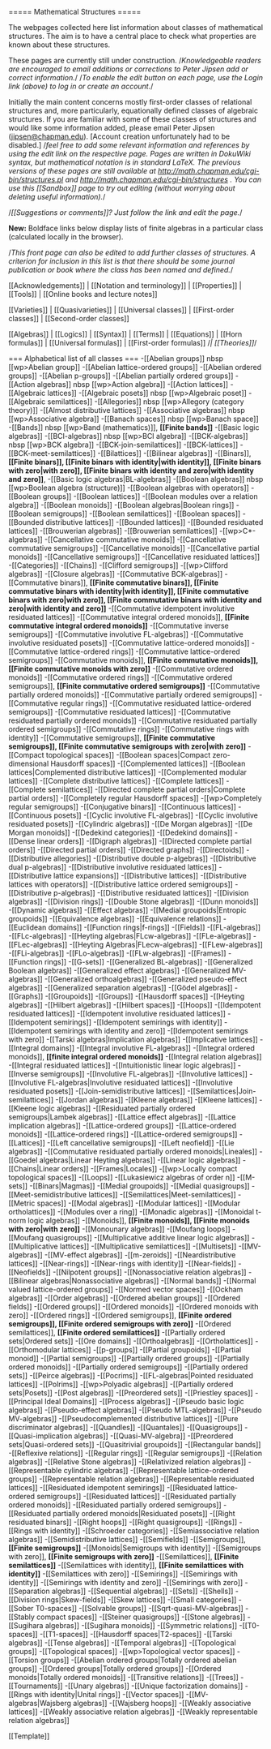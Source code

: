 ===== Mathematical Structures =====

The webpages collected here list information about classes of
mathematical structures. The aim is to have a central place to check
what properties are known about these structures. 

These pages are currently still under construction. /*Knowledgeable readers are encouraged to email additions or corrections to Peter Jipsen add or correct information.*/
/*To enable the edit button on each page, use the Login link (above) to log in or create an account.*/

Initially the main content concerns mostly first-order classes of relational
structures and, more particularly, equationally defined classes of algebraic structures.
If you are familiar with some of these classes of structures and would like some information added, please email Peter Jipsen (jipsen@chapman.edu). [Account creation unfortunately had to be disabled.] /*feel
free to add some relevant information and references by using the edit
link on the respective page. Pages are written in DokuWiki syntax, but mathematical notation is in standard LaTeX. 
The previous
versions of these pages are still available at http://math.chapman.edu/cgi-bin/structures.pl and http://math.chapman.edu/cgi-bin/structures .
You can use this [[Sandbox]] page to try out editing (without worrying about deleting
useful information).*/

/*[[Suggestions or comments]]? Just follow the link and edit the page.*/

**New:** Boldface links below display lists of finite algebras in a particular class (calculated locally in the browser).

/*This front page can also be edited to add further classes of structures. A criterion 
for inclusion in this list is that there should be some journal publication or book 
where the class has been named and defined.*/

[[Acknowledgements]] | [[Notation and terminology]] | [[Properties]] | [[Tools]] | [[Online books and lecture notes]]

[[Varieties]] | [[Quasivarieties]] | [[Universal classes]] | [[First-order classes]] | [[Second-order classes]] 

[[Algebras]] | [[Logics]] | [[Syntax]] | [[Terms]] | [[Equations]] | [[Horn formulas]] | [[Universal formulas]] | [[First-order formulas]] /*| [[Theories]]*/

=== Alphabetical list of all classes ===
  -[[Abelian groups]] nbsp [[wp>Abelian group]]
  -[[Abelian lattice-ordered groups]]
  -[[Abelian ordered groups]]
  -[[Abelian p-groups]]
  -[[Abelian partially ordered groups]]
  -[[Action algebras]] nbsp [[wp>Action algebra]]
  -[[Action lattices]]
  -[[Algebraic lattices]]
  -[[Algebraic posets]] nbsp [[wp>Algebraic poset]]
  -[[Algebraic semilattices]]
  -[[Allegories]] nbsp [[wp>Allegory (category theory)]]
  -[[Almost distributive lattices]]
  -[[Associative algebras]] nbsp [[wp>Associative algebra]]
  -[[Banach spaces]] nbsp [[wp>Banach space]]
  -[[Bands]] nbsp [[wp>Band (mathematics)]], **[[Finite bands]]**
  -[[Basic logic algebras]]
  -[[BCI-algebras]] nbsp [[wp>BCI algebra]]
  -[[BCK-algebras]] nbsp [[wp>BCK algebra]]
  -[[BCK-join-semilattices]]
  -[[BCK-lattices]]
  -[[BCK-meet-semilattices]]
  -[[Bilattices]]
  -[[Bilinear algebras]]
  -[[Binars]], **[[Finite binars]], [[Finite binars with identity|with identity]], [[Finite binars with zero|with zero]], [[Finite binars with identity and zero|with identity and zero]]**, 
  -[[Basic logic algebras|BL-algebras]]
  -[[Boolean algebras]] nbsp [[wp>Boolean algebra (structure)]]
  -[[Boolean algebras with operators]]
  -[[Boolean groups]]
  -[[Boolean lattices]]
  -[[Boolean modules over a relation algebra]]
  -[[Boolean monoids]]
  -[[Boolean algebras|Boolean rings]]
  -[[Boolean semigroups]]
  -[[Boolean semilattices]]
  -[[Boolean spaces]]
  -[[Bounded distributive lattices]]
  -[[Bounded lattices]]
  -[[Bounded residuated lattices]]
  -[[Brouwerian algebras]]
  -[[Brouwerian semilattices]]
  -[[wp>C*-algebras]]
  -[[Cancellative commutative monoids]]
  -[[Cancellative commutative semigroups]]
  -[[Cancellative monoids]]
  -[[Cancellative partial monoids]]
  -[[Cancellative semigroups]]
  -[[Cancellative residuated lattices]]
  -[[Categories]]
  -[[Chains]]
  -[[Clifford semigroups]]
  -[[wp>Clifford algebras]]
  -[[Closure algebras]]
  -[[Commutative BCK-algebras]]
  -[[Commutative binars]], **[[Finite commutative binars]], [[Finite commutative binars with identity|with identity]], [[Finite commutative binars with zero|with zero]], [[Finite commutative binars with identity and zero|with identity and zero]]** 
  -[[Commutative idempotent involutive residuated lattices]]
  -[[Commutative integral ordered monoids]], **[[Finite commutative integral ordered monoids]]**
  -[[Commutative inverse semigroups]]
  -[[Commutative involutive FL-algebras]]
  -[[Commutative involutive residuated posets]]
  -[[Commutative lattice-ordered monoids]]
  -[[Commutative lattice-ordered rings]]
  -[[Commutative lattice-ordered semigroups]]
  -[[Commutative monoids]], **[[Finite commutative monoids]], [[Finite commutative monoids with zero]]**
  -[[Commutative ordered monoids]]
  -[[Commutative ordered rings]]
  -[[Commutative ordered semigroups]], **[[Finite commutative ordered semigroups]]**
  -[[Commutative partially ordered monoids]]
  -[[Commutative partially ordered semigroups]]
  -[[Commutative regular rings]]
  -[[Commutative residuated lattice-ordered semigroups]]
  -[[Commutative residuated lattices]]
  -[[Commutative residuated partially ordered monoids]]
  -[[Commutative residuated partially ordered semigroups]]
  -[[Commutative rings]]
  -[[Commutative rings with identity]]
  -[[Commutative semigroups]], **[[Finite commutative semigroups]], [[Finite commutative semigroups with zero|with zero]]**
  -[[Compact topological spaces]]
  -[[Boolean spaces|Compact zero-dimensional Hausdorff spaces]]
  -[[Complemented lattices]]
  -[[Boolean lattices|Complemented distributive lattices]]
  -[[Complemented modular lattices]]
  -[[Complete distributive lattices]]
  -[[Complete lattices]]
  -[[Complete semilattices]]
  -[[Directed complete partial orders|Complete partial orders]]
  -[[Completely regular Hausdorff spaces]]
  -[[wp>Completely regular semigroups]]
  -[[Conjugative binars]]
  -[[Continuous lattices]]
  -[[Continuous posets]]
  -[[Cyclic involutive FL-algebras]]
  -[[Cyclic involutive residuated posets]]
  -[[Cylindric algebras]]
  -[[De Morgan algebras]]
  -[[De Morgan monoids]]
  -[[Dedekind categories]]
  -[[Dedekind domains]]
  -[[Dense linear orders]]
  -[[Digraph algebras]]
  -[[Directed complete partial orders]]
  -[[Directed partial orders]]
  -[[Directed graphs]]
  -[[Directoids]]
  -[[Distributive allegories]]
  -[[Distributive double p-algebras]]
  -[[Distributive dual p-algebras]]
  -[[Distributive involutive residuated lattices]]
  -[[Distributive lattice expansions]]
  -[[Distributive lattices]]
  -[[Distributive lattices with operators]]
  -[[Distributive lattice ordered semigroups]]
  -[[Distributive p-algebras]]
  -[[Distributive residuated lattices]]
  -[[Division algebras]]
  -[[Division rings]]
  -[[Double Stone algebras]]
  -[[Dunn monoids]]
  -[[Dynamic algebras]]
  -[[Effect algebras]]
  -[[Medial groupoids|Entropic groupoids]]
  -[[Equivalence algebras]]
  -[[Equivalence relations]]
  -[[Euclidean domains]]
  -[[Function rings|f-rings]]
  -[[Fields]]
  -[[FL-algebras]]
  -[[FLc-algebras]]
  -[[Heyting algebras|FLcw-algebras]]
  -[[FLe-algebras]]
  -[[FLec-algebras]]
  -[[Heyting Algebras|FLecw-algebras]]
  -[[FLew-algebras]]
  -[[FLi-algebras]]
  -[[FLo-algebras]]
  -[[FLw-algebras]]
  -[[Frames]]
  -[[Function rings]]
  -[[G-sets]]
  -[[Generalized BL-algebras]]
  -[[Generalized Boolean algebras]]
  -[[Generalized effect algebras]]
  -[[Generalized MV-algebras]]
  -[[Generalized orthoalgebras]]
  -[[Generalized pseudo-effect algebras]]
  -[[Generalized separation algebras]]
  -[[Gödel algebras]]
  -[[Graphs]]
  -[[Groupoids]]
  -[[Groups]]
  -[[Hausdorff spaces]]
  -[[Heyting algebras]]
  -[[Hilbert algebras]]
  -[[Hilbert spaces]]
  -[[Hoops]]
  -[[Idempotent residuated lattices]]
  -[[Idempotent involutive residuated lattices]]
  -[[Idempotent semirings]]
  -[[Idempotent semirings with identity]]
  -[[Idempotent semirings with identity and zero]]
  -[[Idempotent semirings with zero]]
  -[[Tarski algebras|Implication algebras]]
  -[[Implicative lattices]]
  -[[Integral domains]]
  -[[Integral involutive FL-algebras]]
  -[[Integral ordered monoids]], **[[finite integral ordered monoids]]**
  -[[Integral relation algebras]]
  -[[Integral residuated lattices]]
  -[[Intuitionistic linear logic algebras]]
  -[[Inverse semigroups]]
  -[[Involutive FL-algebras]]
  -[[Involutive lattices]]
  -[[Involutive FL-algebras|Involutive residuated lattices]]
  -[[Involutive residuated posets]]
  -[[Join-semidistributive lattices]]
  -[[Semilattices|Join-semilattices]]
  -[[Jordan algebras]]
  -[[Kleene algebras]]
  -[[Kleene lattices]]
  -[[Kleene logic algebras]]
  -[[Residuated partially ordered semigroups|Lambek algebras]]
  -[[Lattice effect algebras]]
  -[[Lattice implication algebras]]
  -[[Lattice-ordered groups]]
  -[[Lattice-ordered monoids]]
  -[[Lattice-ordered rings]]
  -[[Lattice-ordered semigroups]]
  -[[Lattices]]
  -[[Left cancellative semigroups]]
  -[[Left neofield]]
  -[[Lie algebras]]
  -[[Commutative residuated partially ordered monoids|Lineales]]
  -[[Goedel algebras|Linear Heyting algebras]]
  -[[Linear logic algebras]]
  -[[Chains|Linear orders]]
  -[[Frames|Locales]]
  -[[wp>Locally compact topological spaces]]
  -[[Loops]]
  -[[Lukasiewicz algebras of order n]]
  -[[M-sets]]
  -[[Binars|Magmas]]
  -[[Medial groupoids]]
  -[[Medial quasigroups]]
  -[[Meet-semidistributive lattices]]
  -[[Semilattices|Meet-semilattices]]
  -[[Metric spaces]]
  -[[Modal algebras]]
  -[[Modular lattices]]
  -[[Modular ortholattices]]
  -[[Modules over a ring]]
  -[[Monadic algebras]]
  -[[Monoidal t-norm logic algebras]]
  -[[Monoids]], **[[Finite monoids]], [[Finite monoids with zero|with zero]]**
  -[[Monounary algebras]]
  -[[Moufang loops]]
  -[[Moufang quasigroups]]
  -[[Multiplicative additive linear logic algebras]]
  -[[Multiplicative lattices]]
  -[[Multiplicative semilattices]]
  -[[Multisets]]
  -[[MV-algebras]]
  -[[MV-effect algebras]]
  -[[m-zeroids]]
  -[[Neardistributive lattices]]
  -[[Near-rings]]
  -[[Near-rings with identity]]
  -[[Near-fields]]
  -[[Neofields]]
  -[[Nilpotent groups]]
  -[[Nonassociative relation algebras]]
  -[[Bilinear algebras|Nonassociative algebras]]
  -[[Normal bands]]
  -[[Normal valued lattice-ordered groups]]
  -[[Normed vector spaces]]
  -[[Ockham algebras]]
  -[[Order algebras]]
  -[[Ordered abelian groups]]
  -[[Ordered fields]]
  -[[Ordered groups]]
  -[[Ordered monoids]]
  -[[Ordered monoids with zero]]
  -[[Ordered rings]]
  -[[Ordered semigroups]], **[[Finite ordered semigroups]], [[Finite ordered semigroups with zero]]**
  -[[Ordered semilattices]], **[[Finite ordered semilattices]]**
  -[[Partially ordered sets|Ordered sets]]
  -[[Ore domains]]
  -[[Orthoalgebras]]
  -[[Ortholattices]]
  -[[Orthomodular lattices]]
  -[[p-groups]]
  -[[Partial groupoids]]
  -[[Partial monoid]]
  -[[Partial semigroups]]
  -[[Partially ordered groups]]
  -[[Partially ordered monoids]]
  -[[Partially ordered semigroups]]
  -[[Partially ordered sets]]
  -[[Peirce algebras]]
  -[[Pocrims]]
  -[[FL-algebras|Pointed residuated lattices]]
  -[[Polrims]]
  -[[wp>Polyadic algebras]]
  -[[Partially ordered sets|Posets]]
  -[[Post algebras]]
  -[[Preordered sets]]
  -[[Priestley spaces]]
  -[[Principal Ideal Domains]]
  -[[Process algebras]]
  -[[Pseudo basic logic algebras]]
  -[[Pseudo-effect algebras]]
  -[[Pseudo MTL-algebras]]
  -[[Pseudo MV-algebras]]
  -[[Pseudocomplemented distributive lattices]]
  -[[Pure discriminator algebras]]
  -[[Quandles]]
  -[[Quantales]]
  -[[Quasigroups]]
  -[[Quasi-implication algebras]]
  -[[Quasi-MV-algebra]]
  -[[Preordered sets|Quasi-ordered sets]]
  -[[Quasitrivial groupoids]]
  -[[Rectangular bands]]
  -[[Reflexive relations]]
  -[[Regular rings]]
  -[[Regular semigroups]]
  -[[Relation algebras]]
  -[[Relative Stone algebras]]
  -[[Relativized relation algebras]]
  -[[Representable cylindric algebras]]
  -[[Representable lattice-ordered groups]]
  -[[Representable relation algebras]]
  -[[Representable residuated lattices]]
  -[[Residuated idempotent semirings]]
  -[[Residuated lattice-ordered semigroups]]
  -[[Residuated lattices]]
  -[[Residuated partially ordered monoids]]
  -[[Residuated partially ordered semigroups]]
  -[[Residuated partially ordered monoids|Residuated posets]]
  -[[Right residuated binars]]
  -[[Right hoops]]
  -[[Right quasigroups]]
  -[[Rings]]
  -[[Rings with identity]]
  -[[Schroeder categories]]
  -[[Semiassociative relation algebras]]
  -[[Semidistributive lattices]]
  -[[Semifields]]
  -[[Semigroups]], **[[Finite semigroups]]**
  -[[Monoids|Semigroups with identity]]
  -[[Semigroups with zero]], **[[Finite semigroups with zero]]**
  -[[Semilattices]], **[[Finite semilattices]]**
  -[[Semilattices with identity]], **[[Finite semilattices with identity]]**
  -[[Semilattices with zero]]
  -[[Semirings]]
  -[[Semirings with identity]]
  -[[Semirings with identity and zero]]
  -[[Semirings with zero]]
  -[[Separation algebras]]
  -[[Sequential algebras]]
  -[[Sets]]
  -[[Shells]]
  -[[Division rings|Skew-fields]]
  -[[Skew lattices]]
  -[[Small categories]]
  -[[Sober T0-spaces]]
  -[[Solvable groups]]
  -[[Sqrt-quasi-MV-algebras]]
  -[[Stably compact spaces]]
  -[[Steiner quasigroups]]
  -[[Stone algebras]]
  -[[Sugihara algebras]]
  -[[Sugihara monoids]]
  -[[Symmetric relations]]
  -[[T0-spaces]]
  -[[T1-spaces]]
  -[[Hausdorff spaces|T2-spaces]]
  -[[Tarski algebras]]
  -[[Tense algebras]]
  -[[Temporal algebras]]
  -[[Topological groups]]
  -[[Topological spaces]]
  -[[wp>Topological vector spaces]]
  -[[Torsion groups]]
  -[[Abelian ordered groups|Totally ordered abelian groups]]
  -[[Ordered groups|Totally ordered groups]]
  -[[Ordered monoids|Totally ordered monoids]]
  -[[Transitive relations]]
  -[[Trees]]
  -[[Tournaments]]
  -[[Unary algebras]]
  -[[Unique factorization domains]]
  -[[Rings with identity|Unital rings]]
  -[[Vector spaces]]
  -[[MV-algebras|Wajsberg algebras]]
  -[[Wajsberg hoops]]
  -[[Weakly associative lattices]]
  -[[Weakly associative relation algebras]]
  -[[Weakly representable relation algebras]]

[[Template]]
